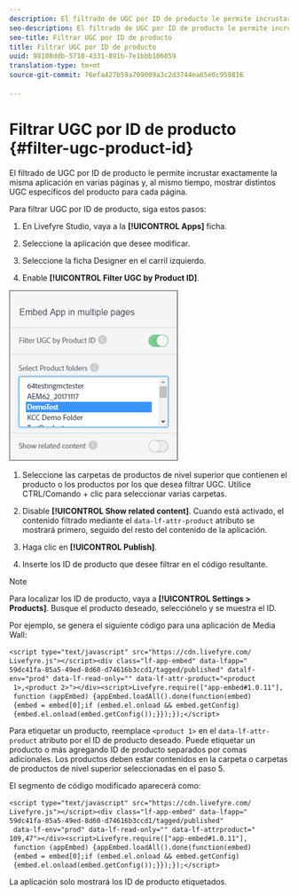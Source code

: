 ```yaml
---
description: El filtrado de UGC por ID de producto le permite incrustar exactamente la misma aplicación en varias páginas y, al mismo tiempo, mostrar distintos UGC específicos del producto para cada página.
seo-description: El filtrado de UGC por ID de producto le permite incrustar exactamente la misma aplicación en varias páginas y, al mismo tiempo, mostrar distintos UGC específicos del producto para cada página.
seo-title: Filtrar UGC por ID de producto
title: Filtrar UGC por ID de producto
uuid: 98108ddb-5710-4331-891b-7e1bbb106059
translation-type: tm+mt
source-git-commit: 76efa427b59a709009a3c2d3744ea65e0c959816

---
```



# Filtrar UGC por ID de producto {#filter-ugc-product-id}

El filtrado de UGC por ID de producto le permite incrustar exactamente la misma aplicación en varias páginas y, al mismo tiempo, mostrar distintos UGC específicos del producto para cada página.

Para filtrar UGC por ID de producto, siga estos pasos:

1. En Livefyre Studio, vaya a la **[!UICONTROL Apps]** ficha.

1. Seleccione la aplicación que desee modificar.

1. Seleccione la ficha Designer en el carril izquierdo.

1. Enable **[!UICONTROL Filter UGC by Product ID]**.

![](assets/filter-ugc-product-id.png)

1. Seleccione las carpetas de productos de nivel superior que contienen el producto o los productos por los que desea filtrar UGC.
Utilice CTRL/Comando + clic para seleccionar varias carpetas.

1. Disable **[!UICONTROL Show related content]**.
Cuando está activado, el contenido filtrado mediante el `data-lf-attr-product` atributo se mostrará primero, seguido del resto del contenido de la aplicación.

1. Haga clic en **[!UICONTROL Publish]**.

1. Inserte los ID de producto que desee filtrar en el código resultante.

>[!NOTE]
>
>Para localizar los ID de producto, vaya a **[!UICONTROL Settings > Products]**. Busque el producto deseado, selecciónelo y se muestra el ID.

Por ejemplo, se genera el siguiente código para una aplicación de Media Wall:

```
<script type="text/javascript" src="https://cdn.livefyre.com/
Livefyre.js"></script><div class="lf-app-embed" data-lfapp="
59dc41fa-85a5-49ed-8d60-d74616b3ccd1/tagged/published" datalf-
env="prod" data-lf-read-only="" data-lf-attr-product="<product
 1>,<product 2>"></div><script>Livefyre.require(["app-embed#1.0.11"],
 function (appEmbed) {appEmbed.loadAll().done(function(embed)
 {embed = embed[0];if (embed.el.onload && embed.getConfig)
 {embed.el.onload(embed.getConfig());}});});</script>
```

Para etiquetar un producto, reemplace `<product 1>` en el `data-lf-attr-product` atributo por el ID de producto deseado. Puede etiquetar un producto o más agregando ID de producto separados por comas adicionales. Los productos deben estar contenidos en la carpeta o carpetas de productos de nivel superior seleccionadas en el paso 5.

El segmento de código modificado aparecerá como:

```
<script type="text/javascript" src="https://cdn.livefyre.com/
Livefyre.js"></script><div class="lf-app-embed" data-lfapp="
59dc41fa-85a5-49ed-8d60-d74616b3ccd1/tagged/published"
 data-lf-env="prod" data-lf-read-only="" data-lf-attrproduct="
109,47"></div><script>Livefyre.require(["app-embed#1.0.11"],
 function (appEmbed) {appEmbed.loadAll().done(function(embed)
 {embed = embed[0];if (embed.el.onload && embed.getConfig)
 {embed.el.onload(embed.getConfig());}});});</script>
```

La aplicación solo mostrará los ID de producto etiquetados.